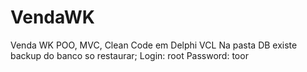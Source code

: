 # VendaWK
Venda WK POO, MVC, Clean Code em Delphi VCL
Na pasta DB existe backup do banco so restaurar; Login: root Password: toor
